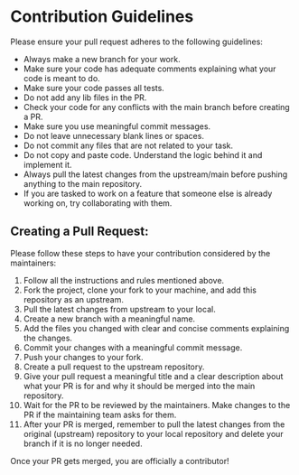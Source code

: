 # Contribution Guidelines

Please ensure your pull request adheres to the following guidelines:

- Always make a new branch for your work.
- Make sure your code has adequate comments explaining what your code is meant to do.
- Make sure your code passes all tests.
- Do not add any lib files in the PR.
- Check your code for any conflicts with the main branch before creating a PR.
- Make sure you use meaningful commit messages.
- Do not leave unnecessary blank lines or spaces.
- Do not commit any files that are not related to your task.
- Do not copy and paste code. Understand the logic behind it and implement it.
- Always pull the latest changes from the upstream/main before pushing anything to the main repository.
- If you are tasked to work on a feature that someone else is already working on, try collaborating with them.

## Creating a Pull Request:

Please follow these steps to have your contribution considered by the maintainers:

1. Follow all the instructions and rules mentioned above.
2. Fork the project, clone your fork to your machine, and add this repository as an upstream.
3. Pull the latest changes from upstream to your local.
4. Create a new branch with a meaningful name.
5. Add the files you changed with clear and concise comments explaining the changes.
6. Commit your changes with a meaningful commit message.
7. Push your changes to your fork.
8. Create a pull request to the upstream repository.
9. Give your pull request a meaningful title and a clear description about what your PR is for and why it should be merged into the main repository.
10. Wait for the PR to be reviewed by the maintainers. Make changes to the PR if the maintaining team asks for them.
11. After your PR is merged, remember to pull the latest changes from the original (upstream) repository to your local repository and delete your branch if it is no longer needed.

Once your PR gets merged, you are officially a contributor!
